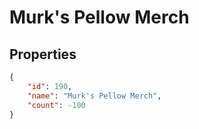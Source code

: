 # Murk's Pellow Merch

<no description available>

## Properties

```json
{
    "id": 190,
    "name": "Murk's Pellow Merch",
    "count": -100
}
```


